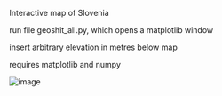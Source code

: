 Interactive map of Slovenia

run file geoshit_all.py, which opens a matplotlib window

insert arbitrary elevation in metres below map

requires matplotlib and numpy

![image](https://github.com/user-attachments/assets/a24b7311-9d8d-4502-bc2e-a6e402f76077)
